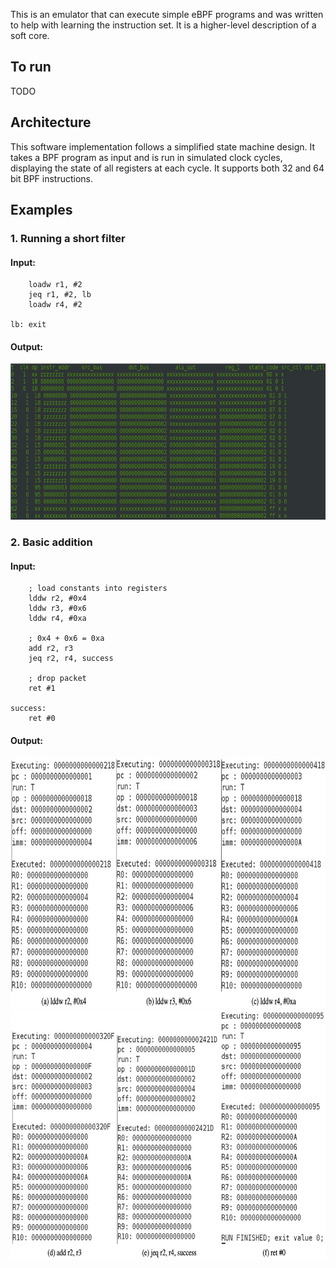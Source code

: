 This is an emulator that can execute simple eBPF programs and was written to help with learning the instruction set. It is a higher-level description of a soft core.

## To run

TODO

## Architecture

This software implementation follows a simplified state machine design. It takes a BPF program as input and is run in simulated clock cycles, displaying the state of all registers at each cycle. It supports both 32 and 64 bit BPF instructions.

## Examples

### 1. Running a short filter

#### Input:
```
    loadw r1, #2
    jeq r1, #2, lb
    loadw r4, #2

lb: exit
```
#### Output:
<img src="media/emu_execution.png" width="700" height="250">


### 2. Basic addition

#### Input:
```
    ; load constants into registers
    lddw r2, #0x4
    lddw r3, #0x6
    lddw r4, #0xa
    
    ; 0x4 + 0x6 = 0xa
    add r2, r3
    jeq r2, r4, success
    
    ; drop packet
    ret #1

success:
    ret #0
```

#### Output:
<img src="media/executing_basic_bpf_1.png" width="700" height="400">
<img src="media/executing_basic_bpf_2.png" width="700" height="400">